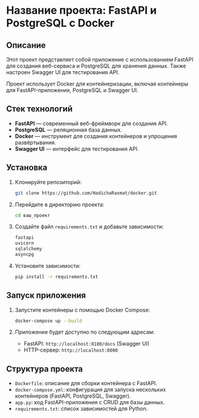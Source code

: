 # Название проекта: FastAPI и PostgreSQL с Docker

## Описание
Этот проект представляет собой приложение с использованием FastAPI для создания веб-сервиса и PostgreSQL для хранения данных. Также настроен Swagger UI для тестирования API.

Проект использует Docker для контейнеризации, включая контейнеры для FastAPI-приложения, PostgreSQL и Swagger UI.

## Стек технологий
- **FastAPI** — современный веб-фреймворк для создания API.
- **PostgreSQL** — реляционная база данных.
- **Docker** — инструмент для создания контейнеров и упрощения развёртывания.
- **Swagger UI** — интерфейс для тестирования API.

## Установка

1. Клонируйте репозиторий:
    ```bash
    git clone https://github.com/HadichaRaxmat/docker.git
    ```

2. Перейдите в директорию проекта:
    ```bash
    cd ваш_проект
    ```

3. Создайте файл `requirements.txt` и добавьте зависимости:
    ```bash
    fastapi
    uvicorn
    sqlalchemy
    asyncpg
    ```

4. Установите зависимости:
    ```bash
    pip install -r requirements.txt
    ```

## Запуск приложения

1. Запустите контейнеры с помощью Docker Compose:
    ```bash
    docker-compose up --build
    ```

2. Приложение будет доступно по следующим адресам:
    - FastAPI: `http://localhost:8100/docs` (Swagger UI)
    - HTTP-сервер: `http://localhost:8000`

## Структура проекта

- `Dockerfile`: описание для сборки контейнера с FastAPI.
- `docker-compose.yml`: конфигурация для запуска нескольких контейнеров (FastAPI, PostgreSQL, Swagger).
- `app.py`: код FastAPI-приложения с CRUD для базы данных.
- `requirements.txt`: список зависимостей для Python.

